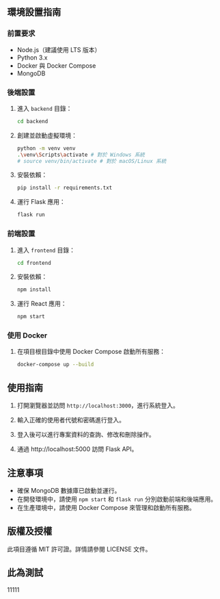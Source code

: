 
## 環境設置指南

### 前置要求
- Node.js（建議使用 LTS 版本）
- Python 3.x
- Docker 與 Docker Compose
- MongoDB

### 後端設置
1. 進入 `backend` 目錄：
    ```sh
    cd backend
    ```
2. 創建並啟動虛擬環境：
    ```sh
    python -m venv venv
    .\venv\Scripts\activate # 對於 Windows 系統
    # source venv/bin/activate # 對於 macOS/Linux 系統
    ```
3. 安裝依賴：
    ```sh
    pip install -r requirements.txt
    ```
4. 運行 Flask 應用：
    ```sh
    flask run
    ```

### 前端設置
1. 進入 `frontend` 目錄：
    ```sh
    cd frontend
    ```
2. 安裝依賴：
    ```sh
    npm install
    ```
3. 運行 React 應用：
    ```sh
    npm start
    ```

### 使用 Docker
1. 在項目根目錄中使用 Docker Compose 啟動所有服務：
    ```sh
    docker-compose up --build
    ```

## 使用指南
1. 打開瀏覽器並訪問 `http://localhost:3000`，進行系統登入。
2. 輸入正確的使用者代號和密碼進行登入。
3. 登入後可以進行專案資料的查詢、修改和刪除操作。

4. 通過 http://localhost:5000 訪問 Flask API。

## 注意事項
- 確保 MongoDB 數據庫已啟動並運行。
- 在開發環境中，請使用 `npm start` 和 `flask run` 分別啟動前端和後端應用。
- 在生產環境中，請使用 Docker Compose 來管理和啟動所有服務。

## 版權及授權
此項目遵循 MIT 許可證。詳情請參閱 LICENSE 文件。

## 此為測試
11111

